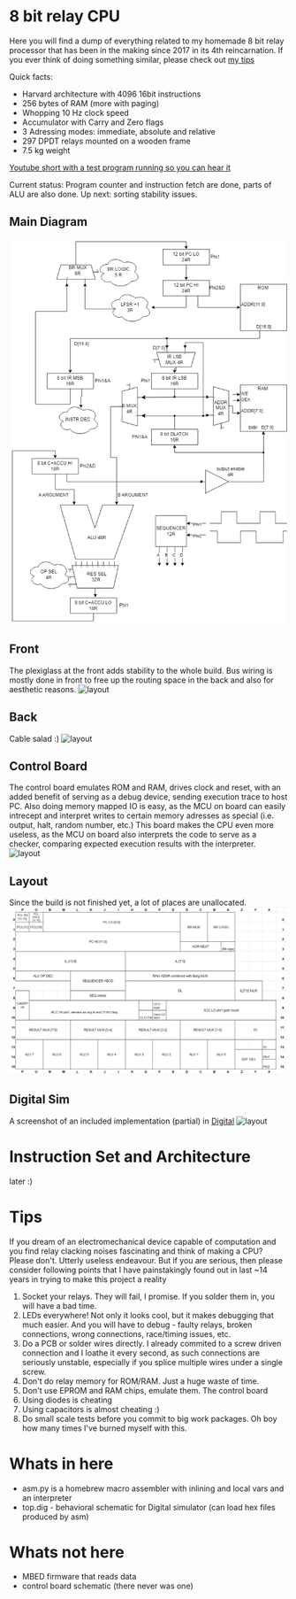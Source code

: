 # 8 bit relay CPU 
Here you will find a dump of everything related to my homemade 8 bit relay processor that has been in the making since 2017 in its 4th reincarnation.
If you ever think of doing something similar, please check out [my tips](#Tips)

Quick facts: 
* Harvard architecture with 4096 16bit instructions
* 256 bytes of RAM (more with paging)
* Whopping 10 Hz clock speed
* Accumulator with Carry and Zero flags
* 3 Adressing modes: immediate, absolute and relative
* 297 DPDT relays mounted on a wooden frame
* 7.5 kg weight

[Youtube short with a test program running so you can hear it](https://youtube.com/shorts/OLjjTxIbFqM?si=LqGwUwT4EK45KLl0)

Current status: Program counter and instruction fetch are done, parts of ALU are also done. 
Up next: sorting stability issues.

## Main Diagram
![diag](images/diag.png)
## Front 
The plexiglass at the front adds stability to the whole build. Bus wiring is mostly done in front to free up the routing space in the back and also for aesthetic reasons.
![layout](images/front.jpg)
## Back 
Cable salad :)
![layout](images/back.jpg)
## Control Board 
The control board emulates ROM and RAM, drives clock and reset, with an added benefit of serving as a debug device, sending execution trace to host PC.
Also doing memory mapped IO is easy, as the MCU on board can easily intrecept and interpret writes to certain memory adresses as special (i.e. output, halt, random number, etc.)
This board makes the CPU even more useless, as the MCU on board also interprets the code to serve as a checker, comparing expected execution results with the interpreter.
![layout](images/ctrlb.jpg)
## Layout
Since the build is not finished yet, a lot of places are unallocated.
![layout](images/layout.png)
## Digital Sim 
A screenshot of an included implementation (partial) in [Digital](https://github.com/hneemann/Digital)
![layout](images/digital.jpg)

# Instruction Set and Architecture
later :) 

# Tips 
If you dream of an electromechanical device capable of computation and you find relay clacking noises fascinating and think of making a CPU?
Please don't. Utterly useless endeavour.
But if you are serious, then please consider following points that I have painstakingly found out in last ~14 years in trying to make this project a reality

1. Socket your relays. They will fail, I promise. If you solder them in, you will have a bad time.
2. LEDs everywhere! Not only it looks cool, but it makes debugging that much easier. And you will have to debug - faulty relays, broken connections, wrong connections, race/timing issues, etc.
3. Do a PCB or solder wires directly. I already commited to a screw driven connection and I loathe it every second, as such connections are seriously unstable, especially if you splice multiple wires under a single screw.
4. Don't do relay memory for ROM/RAM. Just a huge waste of time.
5. Don't use EPROM and RAM chips, emulate them. The control board
6. Using diodes is cheating
7. Using capacitors is almost cheating :)
8. Do small scale tests before you commit to big work packages. Oh boy how many times I've burned myself with this.

# Whats in here
* asm.py is a homebrew macro assembler with inlining and local vars and an interpreter
* top.dig - behavioral schematic for Digital simulator (can load hex files produced by asm)
# Whats not here
* MBED firmware that reads data
* control board schematic (there never was one)
